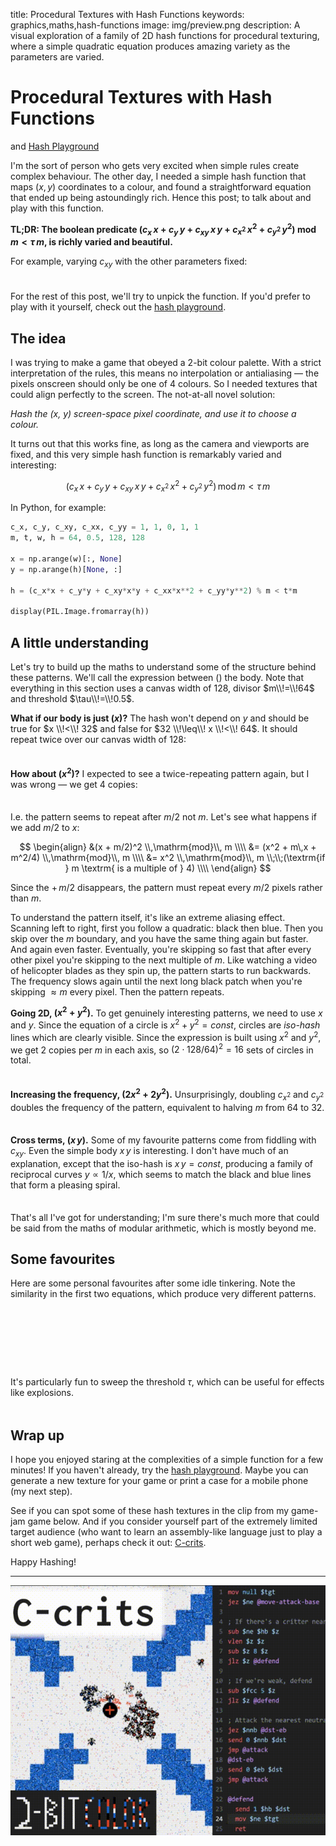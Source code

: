 title: Procedural Textures with Hash Functions
keywords: graphics,maths,hash-functions
image: img/preview.png
description: A visual exploration of a family of 2D hash functions for procedural texturing, where a simple quadratic equation produces amazing variety as the parameters are varied.

<script src="./hash_textures.js"></script>
<link rel="stylesheet" href="./hash_textures.css">
<style>
.hv-equation {
  font-size: small;
}
.hv {
  max-width: 25em;
  margin-top: -0.5em;
  margin-bottom: 1.2em;
  padding-bottom: 0.8em;
}
.hv-large {
  max-width: 100%;
}
.favourites {
    display: inline-block;
    width: 100%;
}
.favourites > div {
    display: inline-block;
}
.favourites .hv {
    width: 20em;
}
.favourites .hv-equation {
  font-size: 0.65em;
}
</style>

# Procedural Textures with Hash Functions

and <a class="hv-title" href="./hv.html">Hash Playground</a>

I'm the sort of person who gets very excited when simple rules create complex behaviour. The other day, I needed a simple hash function that maps $(x, y)$ coordinates to a colour, and found a straightforward equation that ended up being astoundingly rich. Hence this post; to talk about and play with this function.

**TL;DR: The boolean predicate $(c_x \, x + c_y \, y + c_{xy} \, x \, y + c_{x^2} \, x^2 + c_{y^2} \, y^2)$ $\mathrm{mod} \, m < \tau \, m$, is richly varied and beautiful.**

For example, varying $c_{xy}$ with the other parameters fixed:

<div class="hv hv-show-equation hv-large"
  data-hv-init="x1 y1 xy* xx1 yy1 p64 t0.5 h256w256 k000000 j0ed3e1 r0.5"
></div>

For the rest of this post, we'll try to unpick the function. If you'd prefer to play with it yourself, check out the [hash playground](hv.html).

## The idea

I was trying to make a game that obeyed a 2-bit colour palette. With a strict interpretation of the rules, this means no interpolation or antialiasing — the pixels onscreen should only be one of 4 colours. So I needed textures that could align perfectly to the screen. The not-at-all novel solution:

_Hash the (x, y) screen-space pixel coordinate, and use it to choose a colour._

It turns out that this works fine, as long as the camera and viewports are fixed, and this very simple hash function is remarkably varied and interesting:

$$(c_x \, x + c_y \, y + c_{xy} \, x \, y + c_{x^2} \, x^2 + c_{y^2} \, y^2) \,\mathrm{mod} \, m < \tau \, m$$

In Python, for example:

```python
c_x, c_y, c_xy, c_xx, c_yy = 1, 1, 0, 1, 1
m, t, w, h = 64, 0.5, 128, 128

x = np.arange(w)[:, None]
y = np.arange(h)[None, :]

h = (c_x*x + c_y*y + c_xy*x*y + c_xx*x**2 + c_yy*y**2) % m < t*m

display(PIL.Image.fromarray(h))
```

## A little understanding

Let's try to build up the maths to understand some of the structure behind these patterns. We'll call the expression between $()$ the body. Note that everything in this section uses a canvas width of $128$, divisor $m\\!=\\!64$ and threshold $\tau\\!=\\!0.5$.

**What if our body is just $(x)$?** The hash won't depend on $y$ and should be $\mathrm{true}$ for $x \\!<\\! 32$ and $\mathrm{false}$ for $32 \\!\leq\\! x \\!<\\! 64$. It should repeat twice over our canvas width of $128$:

<div class="hv hv-show-equation"
  data-hv-init="x1 y0 xy0 xx0 yy0 p64 t0.5 h8w128 k000000 j0ed3e1"
></div>

**How about $(x^2)$?** I expected to see a twice-repeating pattern again, but I was wrong — we get $4$ copies:

<div class="hv hv-show-equation"
  data-hv-init="x0 y0 xy0 xx1 yy0 p64 t0.5 h8w128 k000000 j0ed3e1"
></div>

I.e. the pattern seems to repeat after $m/2$ not $m$. Let's see what happens if we add $m/2$ to $x$:

$$
\begin{align}
&(x + m/2)^2 \\,\mathrm{mod}\\, m  \\\\
&= (x^2 + m\,x + m^2/4) \\,\mathrm{mod}\\, m \\\\
&= x^2 \\,\mathrm{mod}\\, m \\;\\;(\textrm{if } m \textrm{ is a multiple of } 4) \\\\
\end{align}
$$

Since the $+\, m/2$ disappears, the pattern must repeat every $m/2$ pixels rather than $m$.

To understand the pattern itself, it's like an extreme aliasing effect. Scanning left to right, first you follow a quadratic: black then blue. Then you skip over the $m$ boundary, and you have the same thing again but faster. And again even faster. Eventually, you're skipping so fast that after every other pixel you're skipping to the next multiple of $m$. Like watching a video of helicopter blades as they spin up, the pattern starts to run backwards. The frequency slows again until the next long black patch when you're skipping $\approx m$ every pixel. Then the pattern repeats.

**Going 2D, $(x^2 + y^2)$.** To get genuinely interesting patterns, we need to use $x$ and $y$. Since the equation of a circle is $x^2 + y^2 = \textit{const}$, circles are _iso-hash_ lines which are clearly visible. Since the expression is built using $x^2$ and $y^2$, we get $2$ copies per $m$ in each axis, so $(2 \cdot 128/64)^2 = 16$ sets of circles in total.

<div class="hv hv-show-equation"
  data-hv-init="x0 y0 xy0 xx1 yy1 p64 t0.5 h128w128 k000000 j0ed3e1"
></div>

**Increasing the frequency, $(2 x^2 + 2 y^2)$.** Unsurprisingly, doubling $c_{x^2}$ and $c_{y^2}$ doubles the frequency of the pattern, equivalent to halving $m$ from $64$ to $32$.

<div class="hv hv-show-equation"
  data-hv-init="x0 y0 xy0 xx2 yy2 p64 t0.5 h128w128 k000000 j0ed3e1"
></div>

**Cross terms, $(x\,y)$.** Some of my favourite patterns come from fiddling with $c_{xy}$. Even the simple body $x\,y$ is interesting. I don't have much of an explanation, except that the iso-hash is $x\,y = \textit{const}$, producing a family of reciprocal curves $y\propto1/x$, which seems to match the black and blue lines that form a pleasing spiral.

<div class="hv hv-show-equation"
  data-hv-init="x0 y0 xy1 xx0 yy0 p64 t0.5 h128w128 k000000 j0ed3e1"
></div>

That's all I've got for understanding; I'm sure there's much more that could be said from the maths of modular arithmetic, which is mostly beyond me.

## Some favourites

Here are some personal favourites after some idle tinkering. Note the similarity in the first two equations, which produce very different patterns.

<div class="favourites">
<div><div class="hv hv-show-equation"
data-hv-init="x3 y3 xy32 xx6 yy6 p32 t0.5 h128w128 kffffff jff0000"
></div></div>
<div><div class="hv hv-show-equation"
data-hv-init="x3 y3 xy32 xx7 yy7 p32 t0.5 h128w128 kffffff j007529"
></div></div>

<div><div class="hv hv-show-equation"
data-hv-init="x0 y0 xy3 xx1 yy1 p32 t0.5 h128w128 ke8f359 jff1a3c"
></div></div>
<div><div class="hv hv-show-equation"
data-hv-init="x3 y3 xy17 xx2 yy2 p64 t0.8 h128w128 kffffff jff751a"
></div></div>
</div>

It's particularly fun to sweep the threshold $\tau$, which can be useful for effects like explosions.

<div class="hv hv-show-equation hv-large"
  data-hv-init="x0 y0 xy31 xx7 yy7 p64 t* h192w192 kffffff j000000 r10"
></div>

## Wrap up

I hope you enjoyed staring at the complexities of a simple function for a few minutes! If you haven't already, try the [hash playground](hv.html). Maybe you can generate a new texture for your game or print a case for a mobile phone (my next step).

See if you can spot some of these hash textures in the clip from my game-jam game below. And if you consider yourself part of the extremely limited target audience (who want to learn an assembly-like language just to play a short web game), perhaps check it out: [C-crits](https://douglasorr.itch.io/c-crits).

Happy Hashing!

---

<a href="https://douglasorr.itch.io/c-crits" target="_blank">
<img src="img/c-crits.gif" alt="C-crits in-game footage, with hash effects" style="max-width: 100%" />
</a>
